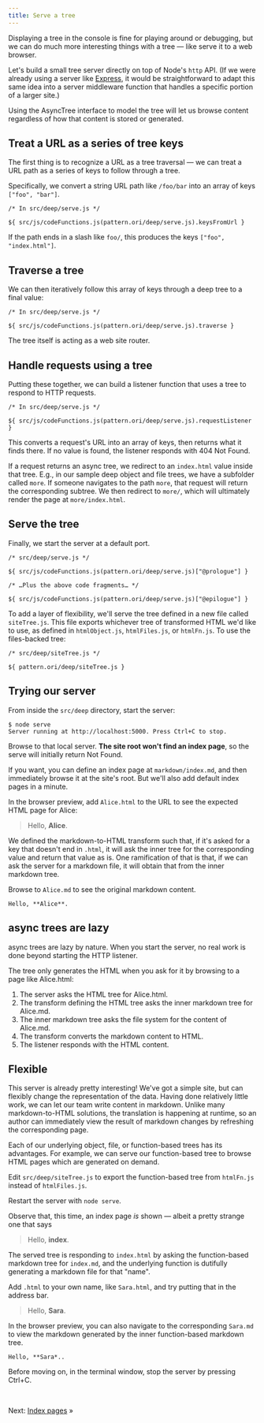 ```yaml
---
title: Serve a tree
---
```


Displaying a tree in the console is fine for playing around or debugging, but we can do much more interesting things with a tree — like serve it to a web browser.

Let's build a small tree server directly on top of Node's `http` API. (If we were already using a server like [Express](https://expressjs.com/), it would be straightforward to adapt this same idea into a server middleware function that handles a specific portion of a larger site.)

Using the AsyncTree interface to model the tree will let us browse content regardless of how that content is stored or generated.

## Treat a URL as a series of tree keys

The first thing is to recognize a URL as a tree traversal — we can treat a URL path as a series of keys to follow through a tree.

Specifically, we convert a string URL path like `/foo/bar` into an array of keys `["foo", "bar"]`.

```${'js'}
/* In src/deep/serve.js */

${ src/js/codeFunctions.js(pattern.ori/deep/serve.js).keysFromUrl }
```

If the path ends in a slash like `foo/`, this produces the keys `["foo", "index.html"]`.

## Traverse a tree

We can then iteratively follow this array of keys through a deep tree to a final value:

```${'js'}
/* In src/deep/serve.js */

${ src/js/codeFunctions.js(pattern.ori/deep/serve.js).traverse }
```

The tree itself is acting as a web site router.

## Handle requests using a tree

Putting these together, we can build a listener function that uses a tree to respond to HTTP requests.

```${'js'}
/* In src/deep/serve.js */

${ src/js/codeFunctions.js(pattern.ori/deep/serve.js).requestListener }
```

This converts a request's URL into an array of keys, then returns what it finds there. If no value is found, the listener responds with 404 Not Found.

If a request returns an async tree, we redirect to an `index.html` value inside that tree. E.g., in our sample deep object and file trees, we have a subfolder called `more`. If someone navigates to the path `more`, that request will return the corresponding subtree. We then redirect to `more/`, which will ultimately render the page at `more/index.html`.

## Serve the tree

Finally, we start the server at a default port.

```${'js'}
/* src/deep/serve.js */

${ src/js/codeFunctions.js(pattern.ori/deep/serve.js)["@prologue"] }

/* …Plus the above code fragments… */

${ src/js/codeFunctions.js(pattern.ori/deep/serve.js)["@epilogue"] }

```

To add a layer of flexibility, we'll serve the tree defined in a new file called `siteTree.js`. This file exports whichever tree of transformed HTML we'd like to use, as defined in `htmlObject.js`, `htmlFiles.js`, or `htmlFn.js`. To use the files-backed tree:

```${'js'}
/* src/deep/siteTree.js */

${ pattern.ori/deep/siteTree.js }
```

## Trying our server

<span class="tutorialStep"></span> From inside the `src/deep` directory, start the server:

```console
$ node serve
Server running at http://localhost:5000. Press Ctrl+C to stop.
```

<span class="tutorialStep"></span> Browse to that local server. **The site root won't find an index page**, so the serve will initially return Not Found.

If you want, you can define an index page at `markdown/index.md`, and then immediately browse it at the site's root. But we'll also add default index pages in a minute.

<span class="tutorialStep"></span> In the browser preview, add `Alice.html` to the URL to see the expected HTML page for Alice:

> Hello, **Alice**.

We defined the markdown-to-HTML transform such that, if it's asked for a key that doesn't end in `.html`, it will ask the inner tree for the corresponding value and return that value as is. One ramification of that is that, if we can ask the server for a markdown file, it will obtain that from the inner markdown tree.

<span class="tutorialStep"></span> Browse to `Alice.md` to see the original markdown content.

```
Hello, **Alice**.
```

## async trees are lazy

async trees are lazy by nature. When you start the server, no real work is done beyond starting the HTTP listener.

The tree only generates the HTML when you ask for it by browsing to a page like Alice.html:

1. The server asks the HTML tree for Alice.html.
1. The transform defining the HTML tree asks the inner markdown tree for Alice.md.
1. The inner markdown tree asks the file system for the content of Alice.md.
1. The transform converts the markdown content to HTML.
1. The listener responds with the HTML content.

## Flexible

This server is already pretty interesting! We've got a simple site, but can flexibly change the representation of the data. Having done relatively little work, we can let our team write content in markdown. Unlike many markdown-to-HTML solutions, the translation is happening at runtime, so an author can immediately view the result of markdown changes by refreshing the corresponding page.

Each of our underlying object, file, or function-based trees has its advantages. For example, we can serve our function-based tree to browse HTML pages which are generated on demand.

<span class="tutorialStep"></span> Edit `src/deep/siteTree.js` to export the function-based tree from `htmlFn.js` instead of `htmlFiles.js`.

<span class="tutorialStep"></span> Restart the server with `node serve`.

<span class="tutorialStep"></span> Observe that, this time, an index page _is_ shown — albeit a pretty strange one that says

> Hello, **index**.

The served tree is responding to `index.html` by asking the function-based markdown tree for `index.md`, and the underlying function is dutifully generating a markdown file for that "name".

<span class="tutorialStep"></span> Add `.html` to your own name, like `Sara.html`, and try putting that in the address bar.

> Hello, **Sara**.

<span class="tutorialStep"></span> In the browser preview, you can also navigate to the corresponding `Sara.md` to view the markdown generated by the inner function-based markdown tree.

```
Hello, **Sara*..
```

<span class="tutorialStep"></span> Before moving on, in the terminal window, stop the server by pressing Ctrl+C.

&nbsp;

Next: [Index pages](indexPages.html) »
